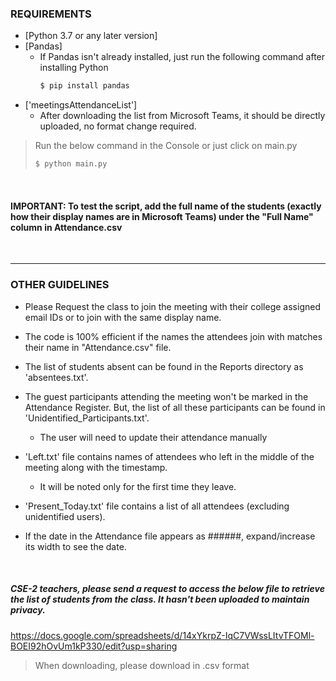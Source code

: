 ### REQUIREMENTS ###
- [Python 3.7 or any later version]
- [Pandas]
  - If Pandas isn't already installed, just run the following command after installing Python
    ```bash
    $ pip install pandas
    ```
- ['meetingsAttendanceList']
  - After downloading the list from Microsoft Teams, it should be directly uploaded, no format change required.
  
>Run the below command in the Console or just click on main.py
> ```bash
> $ python main.py
> ```
<br/>

#### IMPORTANT: To test the script, add the full name of the students (exactly how their display names are in Microsoft Teams) under the "Full Name" column in Attendance.csv ####

<br/>

-----


### OTHER GUIDELINES ###
- Please Request the class to join the meeting with their college assigned email IDs or to join with the same display name.
- The code is 100% efficient if the names the attendees join with matches their name in "Attendance.csv" file.
- The list of students absent can be found in the Reports directory as 'absentees.txt'.

- The guest participants attending the meeting won't be marked in the Attendance Register. But, the list of all these participants can be found in 'Unidentified_Participants.txt'.
  - The user will need to update their attendance manually
- 'Left.txt' file contains names of attendees who left in the middle of the meeting along with the timestamp. 
  - It will be noted only for the first time they leave.
- 'Present_Today.txt' file contains a list of all attendees (excluding unidentified users).
- If the date in the Attendance file appears as ######, expand/increase its width to see the date.

<br/>

##### CSE-2 teachers, please send a request to access the below file to retrieve the list of students from the class. It hasn't been uploaded to maintain privacy. #####
https://docs.google.com/spreadsheets/d/14xYkrpZ-IqC7VWssLItvTFOMl-BOEI92hOvUm1kP330/edit?usp=sharing
>When downloading, please download in .csv format
